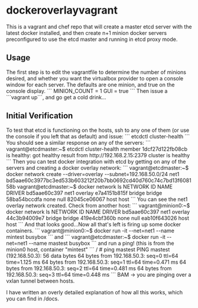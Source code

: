 # dockeroverlayvagrant
This is a vagrant and chef repo that will create a master etcd server
with the latest docker installed, and then create n+1 minion docker servers
preconfigured to use the etcd master and running in etcd proxy mode.

<h2> Usage </h2>
The first step is to edit the vagrantfile to determine the number of minions desired,
and whether you want the virtualbox provider to open a console window for each server.
The defaults are one minion, and true on the console display.
```
MINION_COUNT = 1
GUI = true
```
Then issue a ```vagrant up```, and go get a cold drink...

<h2> Initial Verification </h2>
To test that etcd is functioning on the hosts, ssh to any one of them (or use the
console if you left that as default) and issue:
```
etcdctl cluster-health
```
You should see a similar response on any of the servers:
```
vagrant@etcdmaster:~$ etcdctl cluster-health
member 1dcf27d122fb08cb is healthy: got healthy result from http://192.168.2.15:2379
cluster is healthy
```
Then you can test docker integration with etcd by getting on any of the servers and
creating a docker overlay network:
```
vagrant@etcdmaster:~$ docker network create --driver=overlay --subnet=192.168.50.0/24 net1
bd5aae60c3977bc3ed533b603212f20b7bb0692cd40d760c74c7bd13f608158b
vagrant@etcdmaster:~$ docker network ls
NETWORK ID          NAME                DRIVER
bd5aae60c397        net1                overlay             
e7a4151b815f        bridge              bridge              
58ba54bccdfa        none                null                
82045ce06067        host                host            
```
You can see the net1 overlay network created.
Check from another host:
```
vagrant@minion0:~$ docker network ls
NETWORK ID          NAME                DRIVER
bd5aae60c397        net1                overlay             
44c3b94009e7        bridge              bridge              
419e4cbf360b        none                null                
eab10f643026        host                host  
```
And that looks good...Now all that's left is firing up some docker containers.
```
vagrant@minion0:~$ docker run -it --net=net1 --name mintest busybox
```
and
```
vagrant@etcdmaster:~$ docker run -it --net=net1 --name mastest busybox
```
and run a ping! (this is from the minion0 host, container "mintest"
```
/ # ping mastest
PING mastest (192.168.50.3): 56 data bytes
64 bytes from 192.168.50.3: seq=0 ttl=64 time=1.125 ms
64 bytes from 192.168.50.3: seq=1 ttl=64 time=0.471 ms
64 bytes from 192.168.50.3: seq=2 ttl=64 time=0.481 ms
64 bytes from 192.168.50.3: seq=3 ttl=64 time=0.448 ms
```
BAM -> you are pinging over a vxlan tunnel between hosts.

I have written an overly detailed explanation of how all this works, which you can find in /docs.



